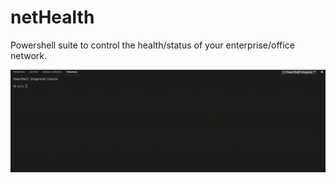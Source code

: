 # netHealth
Powershell suite to control the health/status of your enterprise/office network.


![](outps1.gif)
